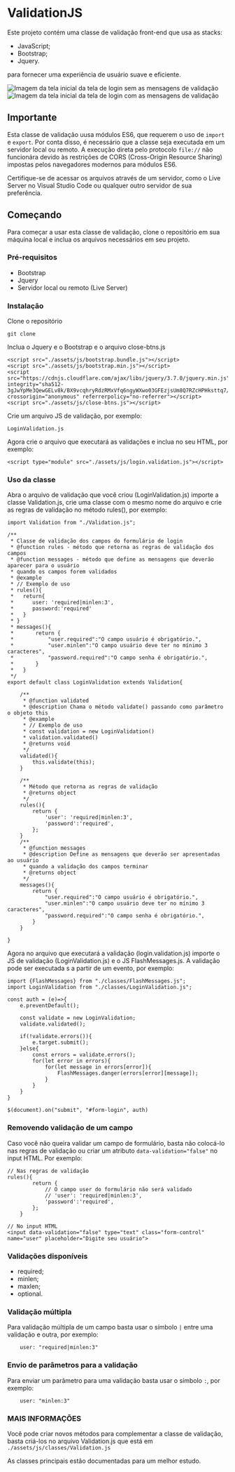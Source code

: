 # ValidationJS

Este projeto contém uma classe de validação front-end que usa as stacks:

- JavaScript;
- Bootstrap;
- Jquery.

para fornecer uma experiência de usuário suave e eficiente.

<img src="./assets/image/image1.png" alt="Imagem da tela inicial da tela de login sem as mensagens de validação">


<img src="./assets/image/image2.png" alt="Imagem da tela inicial da tela de login com as mensagens de validação">

## Importante

Esta classe de validação uusa módulos ES6, que requerem o uso de `import` e `export`. Por conta disso,
é necessário que a classe seja executada em um servidor local ou remoto. A execução direta pelo protocolo
`file://` não funcionára devido às restrições de CORS (Cross-Origin Resource Sharing) impostas pelos navegadores modernos para módulos ES6.

Certifique-se de acessar os arquivos através de um servidor, como o Live Server no Visual Studio Code ou qualquer outro servidor de sua preferência.

## Começando

Para começar a usar esta classe de validação, clone o repositório em sua máquina local e inclua os arquivos necessários em seu projeto.

### Pré-requisitos

- Bootstrap
- Jquery
- Servidor local ou remoto (Live Server)

### Instalação
Clone o repositório

```
git clone 
```

Inclua o Jquery e o Bootstrap e o arquivo close-btns.js
```
<script src="./assets/js/bootstrap.bundle.js"></script>
<script src="./assets/js/bootstrap.min.js"></script>
<script src="https://cdnjs.cloudflare.com/ajax/libs/jquery/3.7.0/jquery.min.js" integrity="sha512-3gJwYpMe3QewGELv8k/BX9vcqhryRdzRMxVfq6ngyWXwo03GFEzjsUm8Q7RZcHPHksttq7/GFoxjCVUjkjvPdw==" crossorigin="anonymous" referrerpolicy="no-referrer"></script>
<script src="./assets/js/close-btns.js"></script>
```

Crie um arquivo JS de validação, por exemplo:
```
LoginValidation.js
```
Agora crie o arquivo que executará as validações e inclua no seu HTML, por exemplo:
```
<script type="module" src="./assets/js/login.validation.js"></script> 
```

### Uso da classe

Abra o arquivo de validação que você criou (LoginValidation.js) importe a classe Validation.js, crie uma classe com o mesmo nome do arquivo e crie as regras de validação no método rules(), por exemplo:

```
import Validation from "./Validation.js";

/**
 * Classe de validação dos campos do formulário de login
 * @function rules - método que retorna as regras de validação dos campos
 * @function messages - método que define as mensagens que deverão aparecer para o usuário
 * quando os campos forem validados
 * @example 
 * // Exemplo de uso
 * rules(){
 *   return{
 *      user: 'required|minlen:3',
 *      password:'required'
 *   }
 * }
 * messages(){
 *       return {
 *           "user.required":"O campo usuário é obrigatório.",
 *           "user.minlen":"O campo usuário deve ter no mínimo 3 caracteres",
 *           "password.required":"O campo senha é obrigatório.",
 *       }
 *   }
 */
export default class LoginValidation extends Validation{

    /**
     * @function validated
     * @description Chama o método validate() passando como parâmetro o objeto this
     * @example
     * // Exemplo de uso
     * const validation = new LoginValidation()
     * validation.validated()
     * @returns void
     */
    validated(){
        this.validate(this);
    }

    /**
     * Método que retorna as regras de validação 
     * @returns object
     */
    rules(){
        return {
            'user': 'required|minlen:3',
            'password':'required',
        };
    }
    /**
     * @function messages
     * @description Define as mensagens que deverão ser apresentadas ao usuário
     * quando a validação dos campos terminar
     * @returns object
     */
    messages(){
        return {
            "user.required":"O campo usuário é obrigatório.",
            "user.minlen":"O campo usuário deve ter no mínimo 3 caracteres",
            "password.required":"O campo senha é obrigatório.",
        }
    }

}
```

Agora no arquivo que executará a validação (login.validation.js) importe o JS de validação (LoginValidation.js) e o JS FlashMessages.js. A validação pode ser executada s a partir de um evento, por exemplo:

```
import {FlashMessages} from "./classes/FlashMessages.js";
import LoginValidation from "./classes/LoginValidation.js";

const auth = (e)=>{
    e.preventDefault();
         
    const validate = new LoginValidation;
    validate.validated();

    if(!validate.errors()){
        e.target.submit();
    }else{
        const errors = validate.errors();
        for(let error in errors){
            for(let message in errors[error]){
                FlashMessages.danger(errors[error][message]);
            }
        }
    }
}

$(document).on("submit", "#form-login", auth)
```

### Removendo validação de um campo

Caso você não queira validar um campo de formulário, basta não colocá-lo nas regras de validação ou criar um atributo `data-validation="false"` no input HTML. Por exemplo:

```
// Nas regras de validação
rules(){
        return {
            // O campo user do formulário não será validado
            // 'user': 'required|minlen:3',
            'password':'required',
        };
    }

// No input HTML
<input data-validation="false" type="text" class="form-control" name="user" placeholder="Digite seu usuário">

```

### Validações disponíveis

- required;
- minlen;
- maxlen;
- optional.

### Validação múltipla

Para validação múltipla de um campo basta usar o símbolo `|` entre uma validação e outra, por exemplo:
```
    user: "required|minlen:3"
```

### Envio de parâmetros para a validação

Para enviar um parâmetro para uma validação basta usar o símbolo `:`, por exemplo:
```
    user: "minlen:3"
```

### MAIS INFORMAÇÕES

Você pode criar novos métodos para complementar a classe de validação, basta criá-los no arquivo Validation.js que está em `./assets/js/classes/Validation.js`

As classes principais estão documentadas para um melhor estudo.


